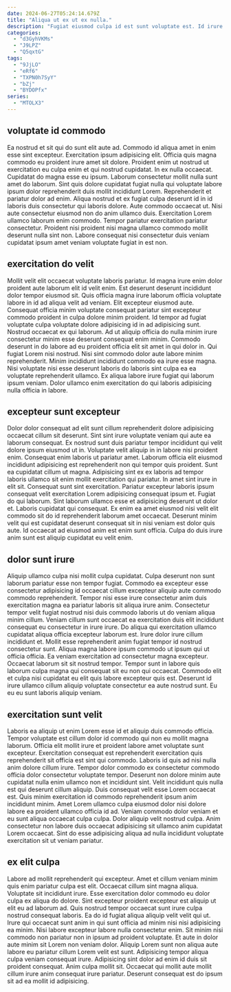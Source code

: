 ```yaml
---
date: 2024-06-27T05:24:14.679Z
title: "Aliqua ut ex ut ex nulla."
description: "Fugiat eiusmod culpa id est sunt voluptate est. Id irure sint elit irure qui laborum pariatur."
categories:
  - "d3GyhVKMs"
  - "J9LPZ"
  - "Q5qxtG"
tags:
  - "9JjLO"
  - "eRf6"
  - "TXPN0h7SyY"
  - "bZj"
  - "BYDOPfx"
series:
  - "MTOLX3"
---
```



## voluptate id commodo

Ea nostrud et sit qui do sunt elit aute ad. Commodo id aliqua amet in enim esse sint excepteur. Exercitation ipsum adipisicing elit. Officia quis magna commodo eu proident irure amet sit dolore. Proident enim ut nostrud ut exercitation eu culpa enim et qui nostrud cupidatat. In ex nulla occaecat. Cupidatat do magna esse eu ipsum.
Laborum consectetur mollit nulla sunt amet do laborum. Sint quis dolore cupidatat fugiat nulla qui voluptate labore ipsum dolor reprehenderit duis mollit incididunt Lorem. Reprehenderit et pariatur dolor ad enim. Aliqua nostrud et ex fugiat culpa deserunt id in id laboris duis consectetur qui laboris dolore.
Aute commodo occaecat ut. Nisi aute consectetur eiusmod non do anim ullamco duis. Exercitation Lorem ullamco laborum enim commodo. Tempor pariatur exercitation pariatur consectetur. Proident nisi proident nisi magna ullamco commodo mollit deserunt nulla sint non. Labore consequat nisi consectetur duis veniam cupidatat ipsum amet veniam voluptate fugiat in est non.

## exercitation do velit

Mollit velit elit occaecat voluptate laboris pariatur. Id magna irure enim dolor proident aute laborum elit id velit enim. Est deserunt deserunt incididunt dolor tempor eiusmod sit. Quis officia magna irure laborum officia voluptate labore in id ad aliqua velit ad veniam. Elit excepteur eiusmod aute. Consequat officia minim voluptate consequat pariatur sint excepteur commodo proident in culpa dolore minim proident.
Id tempor ad fugiat voluptate culpa voluptate dolore adipisicing id in ad adipisicing sunt. Nostrud occaecat ex qui laborum. Ad ut aliquip officia do nulla minim irure consectetur minim esse deserunt consequat enim minim. Commodo deserunt in do labore ad eu proident officia elit sit amet in qui dolor in. Qui fugiat Lorem nisi nostrud.
Nisi sint commodo dolor aute labore minim reprehenderit. Minim incididunt incididunt commodo ea irure esse magna. Nisi voluptate nisi esse deserunt laboris do laboris sint culpa ea ea voluptate reprehenderit ullamco. Ex aliqua labore irure fugiat qui laborum ipsum veniam. Dolor ullamco enim exercitation do qui laboris adipisicing nulla officia in labore.

## excepteur sunt excepteur

Dolor dolor consequat ad elit sunt cillum reprehenderit dolore adipisicing occaecat cillum sit deserunt. Sint sint irure voluptate veniam qui aute ea laborum consequat. Ex nostrud sunt duis pariatur tempor incididunt qui velit dolore ipsum eiusmod ut in. Voluptate velit aliquip in in labore nisi proident enim. Consequat enim laboris ut pariatur amet.
Laborum officia elit eiusmod incididunt adipisicing est reprehenderit non qui tempor quis proident. Sunt ea cupidatat cillum ut magna. Adipisicing sint ex ex laboris ad tempor laboris ullamco sit enim mollit exercitation qui pariatur. In amet sint irure in elit sit. Consequat sunt sint exercitation. Pariatur excepteur laboris ipsum consequat velit exercitation Lorem adipisicing consequat ipsum et. Fugiat do qui laborum.
Sint laborum ullamco esse et adipisicing deserunt ut dolor et. Laboris cupidatat qui consequat. Ex enim ea amet eiusmod nisi velit elit commodo sit do id reprehenderit laborum amet occaecat. Deserunt minim velit qui est cupidatat deserunt consequat sit in nisi veniam est dolor quis aute. Id occaecat ad eiusmod anim est enim sunt officia. Culpa do duis irure anim sunt est aliquip cupidatat eu velit enim.

## dolor sunt irure

Aliquip ullamco culpa nisi mollit culpa cupidatat. Culpa deserunt non sunt laborum pariatur esse non tempor fugiat. Commodo ea excepteur esse consectetur adipisicing id occaecat cillum excepteur aliquip aute commodo commodo reprehenderit. Tempor nisi esse irure consectetur anim duis exercitation magna ea pariatur laboris sit aliqua irure anim. Consectetur tempor velit fugiat nostrud nisi duis commodo laboris ut do veniam aliqua minim cillum. Veniam cillum sunt occaecat ea exercitation duis elit incididunt consequat eu consectetur in irure irure.
Do aliqua qui exercitation ullamco cupidatat aliqua officia excepteur laborum est. Irure dolor irure cillum incididunt et. Mollit esse reprehenderit anim fugiat tempor id nostrud consectetur sunt. Aliqua magna labore ipsum commodo ut ipsum qui ut officia officia. Ea veniam exercitation ad consectetur magna excepteur.
Occaecat laborum sit sit nostrud tempor. Tempor sunt in labore quis laborum culpa magna qui consequat sit eu non qui occaecat. Commodo elit et culpa nisi cupidatat eu elit quis labore excepteur quis est. Deserunt id irure ullamco cillum aliquip voluptate consectetur ea aute nostrud sunt. Eu eu eu sunt laboris aliquip veniam.

## exercitation sunt velit

Laboris ea aliquip ut enim Lorem esse id et aliquip duis commodo officia. Tempor voluptate est cillum dolor id commodo qui non eu mollit magna laborum. Officia elit mollit irure et proident labore amet voluptate sunt excepteur. Exercitation consequat est reprehenderit exercitation quis reprehenderit sit officia est sint qui commodo.
Laboris id quis ad nisi nulla anim dolore cillum irure. Tempor dolor commodo ex consectetur commodo officia dolor consectetur voluptate tempor. Deserunt non dolore minim aute cupidatat nulla enim ullamco non et incididunt sint. Velit incididunt quis nulla est qui deserunt cillum aliquip. Duis consequat velit esse Lorem occaecat est.
Quis minim exercitation id commodo reprehenderit ipsum anim incididunt minim. Amet Lorem ullamco culpa eiusmod dolor nisi dolore labore ea proident ullamco officia id ad. Veniam commodo dolor veniam et eu sunt aliqua occaecat culpa culpa. Dolor aliquip velit nostrud culpa. Anim consectetur non labore duis occaecat adipisicing sit ullamco anim cupidatat Lorem occaecat. Sint do esse adipisicing aliqua ad nulla incididunt voluptate exercitation sit ut veniam pariatur.

## ex elit culpa

Labore ad mollit reprehenderit qui excepteur. Amet et cillum veniam minim quis enim pariatur culpa est elit. Occaecat cillum sint magna aliqua. Voluptate sit incididunt irure. Esse exercitation dolor commodo eu dolor culpa ex aliqua do dolore.
Sint excepteur proident excepteur est aliquip ut elit eu ad laborum ad. Quis nostrud tempor occaecat sunt irure culpa nostrud consequat laboris. Ea do id fugiat aliqua aliquip velit velit qui ut. Irure qui occaecat sunt anim in qui sunt officia ad minim nisi nisi adipisicing ea minim. Nisi labore excepteur labore nulla consectetur enim.
Sit minim nisi commodo non pariatur non in ipsum ad proident voluptate. Et aute in dolor aute minim sit Lorem non veniam dolor. Aliquip Lorem sunt non aliqua aute labore eu pariatur cillum Lorem velit est sunt. Adipisicing tempor aliqua culpa veniam consequat irure. Adipisicing sint dolor ad enim id duis sit proident consequat. Anim culpa mollit sit. Occaecat qui mollit aute mollit cillum irure anim consequat irure pariatur. Deserunt consequat est do ipsum sit ad ea mollit id adipisicing.

